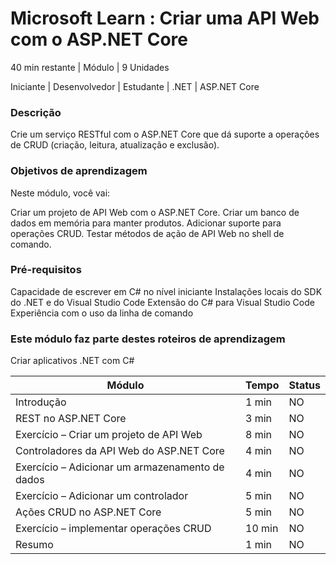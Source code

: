 # Microsoft Learn : Criar uma API Web com o ASP.NET Core

40 min restante | Módulo | 9 Unidades

Iniciante | Desenvolvedor | Estudante | .NET | ASP.NET Core

<h3> Descrição </h3>
Crie um serviço RESTful com o ASP.NET Core que dá suporte a operações de CRUD (criação, leitura, atualização e exclusão).

<h3> Objetivos de aprendizagem </h3>

Neste módulo, você vai:

Criar um projeto de API Web com o ASP.NET Core.
Criar um banco de dados em memória para manter produtos.
Adicionar suporte para operações CRUD.
Testar métodos de ação de API Web no shell de comando.

<h3> Pré-requisitos </h3>
Capacidade de escrever em C# no nível iniciante
Instalações locais do SDK do .NET e do Visual Studio Code
Extensão do C# para Visual Studio Code
Experiência com o uso da linha de comando

<h3>Este módulo faz parte destes roteiros de aprendizagem</h3>
Criar aplicativos .NET com C#

| Módulo                                          | Tempo  | Status |
|-------------------------------------------------|--------|--------|
| Introdução                                      | 1 min  | NO     |
| REST no ASP.NET Core                            | 3 min  | NO     |
| Exercício – Criar um projeto de API Web         | 8 min  | NO     |
| Controladores da API Web do ASP.NET Core        | 4 min  | NO     |
| Exercício – Adicionar um armazenamento de dados | 4 min  | NO     |
| Exercício – Adicionar um controlador            | 5 min  | NO     |
| Ações CRUD no ASP.NET Core                      | 5 min  | NO     |
| Exercício – implementar operações CRUD          | 10 min | NO     |
| Resumo                                          | 1 min  | NO     |

